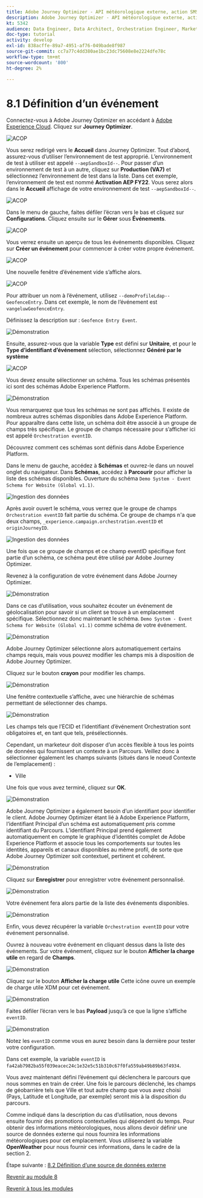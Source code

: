```yaml
---
title: Adobe Journey Optimizer - API météorologique externe, action SMS, etc. - Définir un événement
description: Adobe Journey Optimizer - API météorologique externe, action SMS, etc.
kt: 5342
audience: Data Engineer, Data Architect, Orchestration Engineer, Marketer
doc-type: tutorial
activity: develop
exl-id: 838acffe-89a7-4951-af76-049bade8f987
source-git-commit: cc7a77c4dd380ae1bc23dc75608e8e2224dfe78c
workflow-type: tm+mt
source-wordcount: '800'
ht-degree: 2%

---
```


# 8.1 Définition d’un événement

Connectez-vous à Adobe Journey Optimizer en accédant à [Adobe Experience Cloud](https://experience.adobe.com). Cliquez sur **Journey Optimizer**.

![ACOP](../module7/images/acophome.png)

Vous serez redirigé vers le **Accueil**  dans Journey Optimizer. Tout d’abord, assurez-vous d’utiliser l’environnement de test approprié. L’environnement de test à utiliser est appelé `--aepSandboxId--`. Pour passer d’un environnement de test à un autre, cliquez sur **Production (VA7)** et sélectionnez l’environnement de test dans la liste. Dans cet exemple, l’environnement de test est nommé **Activation AEP FY22**. Vous serez alors dans le **Accueil** affichage de votre environnement de test `--aepSandboxId--`.

![ACOP](../module7/images/acoptriglp.png)

Dans le menu de gauche, faites défiler l’écran vers le bas et cliquez sur **Configurations**. Cliquez ensuite sur le **Gérer** sous **Événements**.

![ACOP](./images/acopmenu.png)

Vous verrez ensuite un aperçu de tous les événements disponibles. Cliquez sur **Créer un événement** pour commencer à créer votre propre événement.

![ACOP](./images/emptyevent.png)

Une nouvelle fenêtre d’événement vide s’affiche alors.

![ACOP](./images/emptyevent1.png)

Pour attribuer un nom à l’événement, utilisez `--demoProfileLdap--GeofenceEntry`. Dans cet exemple, le nom de l’événement est `vangeluwGeofenceEntry`.

Définissez la description sur : `Geofence Entry Event`.

![Démonstration](./images/evname.png)

Ensuite, assurez-vous que la variable **Type** est défini sur **Unitaire**, et pour le **Type d’identifiant d’événement** sélection, sélectionnez **Généré par le système**

![ACOP](./images/eventidtype.png)

Vous devez ensuite sélectionner un schéma. Tous les schémas présentés ici sont des schémas Adobe Experience Platform.

![Démonstration](./images/evschema.png)

Vous remarquerez que tous les schémas ne sont pas affichés. Il existe de nombreux autres schémas disponibles dans Adobe Experience Platform.
Pour apparaître dans cette liste, un schéma doit être associé à un groupe de champs très spécifique. Le groupe de champs nécessaire pour s’afficher ici est appelé `Orchestration eventID`.

Découvrez comment ces schémas sont définis dans Adobe Experience Platform.

Dans le menu de gauche, accédez à **Schémas** et ouvrez-le dans un nouvel onglet du navigateur. Dans **Schémas**, accédez à **Parcourir** pour afficher la liste des schémas disponibles.
Ouverture du schéma `Demo System - Event Schema for Website (Global v1.1)`.

![Ingestion des données](./images/schemas.png)

Après avoir ouvert le schéma, vous verrez que le groupe de champs `Orchestration eventID` fait partie du schéma.
Ce groupe de champs n&#39;a que deux champs, `_experience.campaign.orchestration.eventID` et `originJourneyID`.

![Ingestion des données](./images/schemageo.png)

Une fois que ce groupe de champs et ce champ eventID spécifique font partie d’un schéma, ce schéma peut être utilisé par Adobe Journey Optimizer.

Revenez à la configuration de votre événement dans Adobe Journey Optimizer.

![Démonstration](./images/evschema.png)

Dans ce cas d’utilisation, vous souhaitez écouter un événement de géolocalisation pour savoir si un client se trouve à un emplacement spécifique. Sélectionnez donc maintenant le schéma. `Demo System - Event Schema for Website (Global v1.1)` comme schéma de votre événement.

![Démonstration](./images/evschema1.png)

Adobe Journey Optimizer sélectionne alors automatiquement certains champs requis, mais vous pouvez modifier les champs mis à disposition de Adobe Journey Optimizer.

Cliquez sur le bouton **crayon** pour modifier les champs.

![Démonstration](./images/editfields.png)

Une fenêtre contextuelle s’affiche, avec une hiérarchie de schémas permettant de sélectionner des champs.

![Démonstration](./images/popup.png)

Les champs tels que l’ECID et l’identifiant d’événement Orchestration sont obligatoires et, en tant que tels, présélectionnés.

Cependant, un marketeur doit disposer d’un accès flexible à tous les points de données qui fournissent un contexte à un Parcours. Veillez donc à sélectionner également les champs suivants (situés dans le noeud Contexte de l’emplacement) :

- Ville

Une fois que vous avez terminé, cliquez sur **OK**.

![Démonstration](./images/popupok.png)

Adobe Journey Optimizer a également besoin d’un identifiant pour identifier le client. Adobe Journey Optimizer étant lié à Adobe Experience Platform, l’identifiant Principal d’un schéma est automatiquement pris comme identifiant du Parcours.
L’identifiant Principal prend également automatiquement en compte le graphique d’identités complet de Adobe Experience Platform et associe tous les comportements sur toutes les identités, appareils et canaux disponibles au même profil, de sorte que Adobe Journey Optimizer soit contextuel, pertinent et cohérent.

![Démonstration](./images/eventidentifier.png)

Cliquez sur **Enregistrer** pour enregistrer votre événement personnalisé.

![Démonstration](./images/save.png)

Votre événement fera alors partie de la liste des événements disponibles.

![Démonstration](./images/eventlist.png)

Enfin, vous devez récupérer la variable `Orchestration eventID` pour votre événement personnalisé.

Ouvrez à nouveau votre événement en cliquant dessus dans la liste des événements.
Sur votre événement, cliquez sur le bouton **Afficher la charge utile** en regard de **Champs**.

![Démonstration](./images/eventlist1.png)

Cliquez sur le bouton **Afficher la charge utile** Cette icône ouvre un exemple de charge utile XDM pour cet événement.

![Démonstration](./images/fieldseyepayload.png)

Faites défiler l’écran vers le bas **Payload** jusqu’à ce que la ligne s’affiche `eventID`.

![Démonstration](./images/fieldseyepayloadev.png)

Notez les `eventID` comme vous en aurez besoin dans la dernière pour tester votre configuration.

Dans cet exemple, la variable `eventID` is `fa42ab7982ba55f039eacec24c1e32e5c51b310c67f0fa559ab49b89b63f4934`.

Vous avez maintenant défini l’événement qui déclenchera le parcours que nous sommes en train de créer. Une fois le parcours déclenché, les champs de géobarrière tels que Ville et tout autre champ que vous avez choisi (Pays, Latitude et Longitude, par exemple) seront mis à la disposition du parcours.

Comme indiqué dans la description du cas d’utilisation, nous devons ensuite fournir des promotions contextuelles qui dépendent du temps. Pour obtenir des informations météorologiques, nous allons devoir définir une source de données externe qui nous fournira les informations météorologiques pour cet emplacement. Vous utiliserez la variable **OpenWeather** pour nous fournir ces informations, dans le cadre de la section 2.

Étape suivante : [8.2 Définition d’une source de données externe](./ex2.md)

[Revenir au module 8](journey-orchestration-external-weather-api-sms.md)

[Revenir à tous les modules](../../overview.md)
